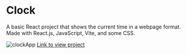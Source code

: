 # Clock

A basic React project that shows the current time in a webpage format. Made with React.js, JavaScript, Vite, and some CSS. 

![clockApp](https://github.com/user-attachments/assets/ece30a44-b83c-46be-a406-da0312967287)
[Link to view project]([https://vercel.com/new/clone?repository-url=https%3A%2F%2Fgithub.com%2Flegend-unavailable%2FClock](https://clock-bygfjz665-legend-unavailables-projects.vercel.app/))

